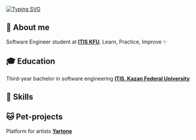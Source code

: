[![Typing SVG](https://readme-typing-svg.herokuapp.com?font=Fira+Code&pause=1000&width=435&lines=Hi+there!+%F0%9F%91%8B)](https://git.io/typing-svg)
## 💎 About me
Software Engineer student at [**ITIS KFU**](https://kpfu.ru/itis/). Learn, Practice, Improve ✨

## 🎓 Education
Third-year bachelor in software engineering [**ITIS, Kazan Federal University**](https://kpfu.ru/itis/)

## 💪 Skills

## 🐱 Pet-projects
Platform for artists [**Yartone**](https://github.com/asanvlit/Yartone)
